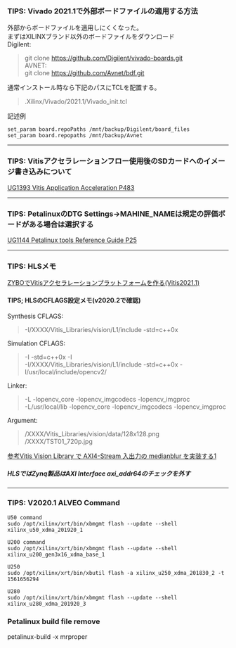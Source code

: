 ### TIPS: Vivado 2021.1で外部ボードファイルの適用する方法  
外部からボードファイルを適用しにくくなった。  
まずはXILINXブランド以外のボードファイルをダウンロード  
Digilent:  
>git clone https://github.com/Digilent/vivado-boards.git  
AVNET:  
>git clone https://github.com/Avnet/bdf.git  
  
通常インストール時なら下記のパスにTCLを配置する。  
> .Xilinx/Vivado/2021.1/Vivado_init.tcl  
  
記述例  
```
set_param board.repoPaths /mnt/backup/Digilent/board_files  
set_param board.repopaths /mnt/backup/Avnet  
```  

***

### TIPS: Vitisアクセラレーションフロー使用後のSDカードへのイメージ書き込みについて
[UG1393 Vitis Application Acceleration P483](https://japan.xilinx.com/support/documentation/sw_manuals_j/xilinx2020_1/ug1393-vitis-application-acceleration.pdf#page=483)

***
  
### TIPS: PetalinuxのDTG Settings->MAHINE_NAMEは規定の評価ボードがある場合は選択する
[UG1144 Petalinux tools Reference Guide P25](https://japan.xilinx.com/support/documentation/sw_manuals_j/xilinx2020_1/ug1144-petalinux-tools-reference-guide.pdf#page=25)  
    
***
### TIPS: HLSメモ
[ZYBOでVitisアクセラレーションプラットフォームを作る(Vitis2021.1)](https://www.hackster.io/mohammad-hosseinabady2/vitis-2021-1-embedded-platform-for-zybo-z7-20-d39e1a)  

#### TIPS; HLSのCFLAGS設定メモ(v2020.2で確認)
Synthesis CFLAGS:  
>-I/XXXX/Vitis_Libraries/vision/L1/include -std=c++0x  
  
Simulation CFLAGS:  
>-I<path-to-L1-include-directory> -std=c++0x -I<path-to-opencv-include-folder>  
>-I/XXXX/Vitis_Libraries/vision/L1/include -std=c++0x -I/usr/local/include/opencv2/  
  
Linker:  
>-L<path-to-opencv-lib-folder> -lopencv_core -lopencv_imgcodecs -lopencv_imgproc  
>-L/usr/local/lib -lopencv_core -lopencv_imgcodecs -lopencv_imgproc  
  
Argument:  
>/XXXX/Vitis_Libraries/vision/data/128x128.png  
>/XXXX/TST01_720p.jpg  

[参考Vitis Vision Library で AXI4-Stream 入出力の medianblur を実装する1](https://marsee101.blog.fc2.com/blog-entry-5107.html)

##### HLSではZynq製品はAXI Interface axi_addr64のチェックを外す

***

### TIPS: V2020.1 ALVEO Command
```
U50 command  
sudo /opt/xilinx/xrt/bin/xbmgmt flash --update --shell xilinx_u50_xdma_201920_1  
  
U200 command  
sudo /opt/xilinx/xrt/bin/xbmgmt flash --update --shell xilinx_u200_gen3x16_xdma_base_1  
  
U250  
sudo /opt/xilinx/xrt/bin/xbutil flash -a xilinx_u250_xdma_201830_2 -t 1561656294  
  
U280  
sudo /opt/xilinx/xrt/bin/xbmgmt flash --update --shell xilinx_u280_xdma_201920_3  
```

### Petalinux build file remove
petalinux-build -x mrproper
